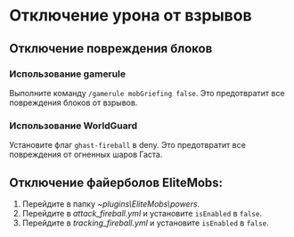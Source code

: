 # Отключение урона от взрывов

## Отключение повреждения блоков

### Использование gamerule

Выполните команду `/gamerule mobGriefing false`. Это предотвратит все повреждения блоков от взрывов.

### Использование WorldGuard

Установите флаг `ghast-fireball` в deny. Это предотвратит все повреждения от огненных шаров Гаста.

## Отключение файерболов EliteMobs:

1. Перейдите в папку *~plugins\EliteMobs\powers*.
2. Перейдите в *attack_fireball.yml* и установите `isEnabled` в `false`.
3. Перейдите в *tracking_fireball.yml* и установите `isEnabled` в `false`.

